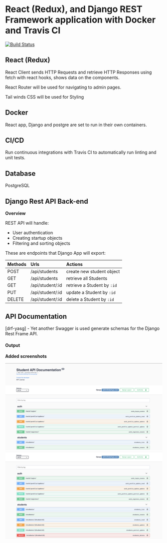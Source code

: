 # React (Redux), and Django REST Framework application with Docker and Travis CI

[![Build Status](https://travis-ci.org/benedictkioko/react-typescript-startups.svg?branch=main)](https://travis-ci.org/benedictkioko/react-typescript-startups)

## React (Redux)

React Client sends HTTP Requests and retrieve HTTP Responses using fetch with react hooks, shows data on the components.

React Router will be used for navigating to admin pages.

Tail winds CSS will be used for Styling

## Docker

React app, Django and postgre are set to run in their own containers.

## CI/CD

Run continuous integrations with Travis CI to automatically run linting and unit tests.

## Database

PostgreSQL

## Django Rest API Back-end

**Overview**

REST API will handle:

- User authentication
- Creating startup objects
- Filtering and sorting objects

These are endpoints that Django App will export:

| Methods | Urls             | Actions                     |
| :------ | :--------------- | :-------------------------- |
| POST    | /api/students    | create new student object   |
| GET     | /api/students    | retrieve all Students       |
| GET     | /api/student/:id | retrieve a Student by `:id` |
| PUT     | /api/student/:id | update a Student by `:id`   |
| DELETE  | /api/student/:id | delete a Student by `:id`   |

## API Documentation

[drf-yasg] - Yet another Swagger is used generate schemas for the Django Rest Frame API.

#### Output

**Added screenshots**

![swagger api header](images/swagger.png?raw=true "Header")
![swagger student api](images/swagger2.png?raw=true "Student API")
